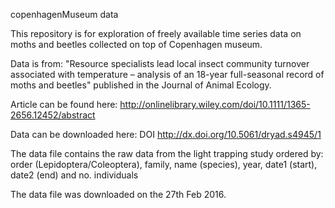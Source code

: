 copenhagenMuseum data

This repository is for exploration of freely available time series data on moths and beetles collected on top of Copenhagen museum.

Data is from: "Resource specialists lead local insect community turnover associated with temperature – analysis of an 18-year full-seasonal record of moths and beetles" published in the Journal of Animal Ecology.

Article can be found here:
http://onlinelibrary.wiley.com/doi/10.1111/1365-2656.12452/abstract

Data can be downloaded here:
DOI http://dx.doi.org/10.5061/dryad.s4945/1 

The data file contains the raw data from the light trapping study ordered by: order (Lepidoptera/Coleoptera), family, name (species), year, date1 (start), date2 (end) and no. individuals

The data file was downloaded on the 27th Feb 2016.
